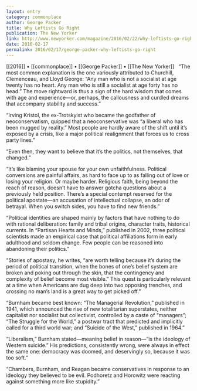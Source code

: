 ```yaml
---
layout: entry
category: commonplace
author: George Packer
title: Why Leftists Go Right
publication: The New Yorker
link: http://www.newyorker.com/magazine/2016/02/22/why-leftists-go-right
date: 2016-02-17
permalink: 2016/02/17/george-packer-why-leftists-go-right
---
```


[[2016]] • [[commonplace]] • [[George Packer]] • [[The New Yorker]]
 
“The most common explanation is the one variously attributed to Churchill, Clemenceau, and Lloyd George: “Any man who is not a socialist at age twenty has no heart. Any man who is still a socialist at age forty has no head.” The move rightward is thus a sign of the hard wisdom that comes with age and experience—or, perhaps, the callousness and curdled dreams that accompany stability and success.”

“Irving Kristol, the ex-Trotskyist who became the godfather of neoconservatism, quipped that a neoconservative was “a liberal who has been mugged by reality.” Most people are hardly aware of the shift until it’s exposed by a crisis, like a major political realignment that forces us to cross party lines.”

“Even then, they want to believe that it’s the politics, not themselves, that changed.”

“It’s like blaming your spouse for your own unfaithfulness. Political conversions are painful affairs, as hard to face up to as falling out of love or losing your religion. Or maybe harder. Religious faith, being beyond the reach of reason, doesn’t have to answer gotcha questions about a previously held position. There’s a special contempt reserved for the political apostate—an accusation of intellectual collapse, an odor of betrayal. When you switch sides, you have to find new friends.”

“Political identities are shaped mainly by factors that have nothing to do with rational deliberation: family and tribal origins, character traits, historical currents. In “Partisan Hearts and Minds,” published in 2002, three political scientists made an empirical case that political affiliations form in early adulthood and seldom change. Few people can be reasoned into abandoning their politics.”

“Stories of apostasy, he writes, “are worth telling because it’s during the period of political transition, when the bones of one’s belief system are broken and poking out through the skin, that the contingency and complexity of belief become most visible.” This quest is particularly relevant at a time when Americans are dug deep into two opposing trenches, and crossing no man’s land is a great way to get picked off.”

“Burnham became best known: “The Managerial Revolution,” published in 1941, which announced the rise of new totalitarian superstates, neither capitalist nor socialist but collectivist, controlled by a caste of “managers”; “The Struggle for the World,” a postwar tract that predicted and implicitly called for a third world war; and “Suicide of the West,” published in 1964.”

“Liberalism,” Burnham stated—meaning belief in reason—“is the ideology of Western suicide.” His predictions, consistently wrong, were always in effect the same one: democracy was doomed, and deservingly so, because it was too soft.”

“Chambers, Burnham, and Reagan became conservatives in response to an ideology they believed to be evil. Podhoretz and Horowitz were reacting against something more like stupidity.”
